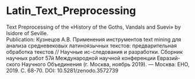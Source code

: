 # Latin_Text_Preprocessing
 Text Preprocessing of the «History of the Goths, Vandals and Suevi» by Isidore of Seville. <br>
 Publication: Кузнецов А.В. Применения инструментов text mining для анализа средневековых латиноязычных текстов: предварительная обработка текстов // Научные ис-следования и разработки. Сборник научных работ 57й Международной научной конференции Евразий-ского Научного Объединения (г. Москва, ноябрь 2019). — Москва: ЕНО, 2019. C. 68-70. DOI: 10.5281/zenodo.3572739

